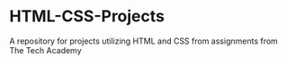 # HTML-CSS-Projects
A repository for projects utilizing HTML and CSS from assignments from The Tech Academy
